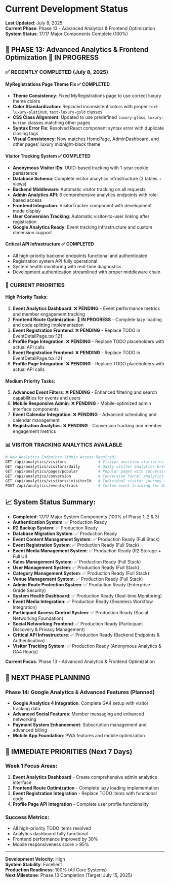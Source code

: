 # Current Development Status

**Last Updated**: July 8, 2025  
**Current Phase**: Phase 13 - Advanced Analytics & Frontend Optimization  
**System Status**: 17/17 Major Components Complete (100%)

## 🎯 **PHASE 13: Advanced Analytics & Frontend Optimization** 🚧 **IN PROGRESS**

### ✅ **RECENTLY COMPLETED (July 8, 2025)**

#### **MyRegistrations Page Theme Fix** ✅ **COMPLETED**
- **Theme Consistency**: Fixed MyRegistrations page to use correct luxury theme colors
- **Color Standardization**: Replaced inconsistent colors with proper `text-luxury-platinum`, `text-luxury-gold` classes
- **CSS Class Alignment**: Updated to use predefined `luxury-glass`, `luxury-button` classes matching other pages
- **Syntax Error Fix**: Resolved React component syntax error with duplicate closing tags
- **Visual Consistency**: Now matches HomePage, AdminDashboard, and other pages' luxury midnight-black theme

#### **Visitor Tracking System** ✅ **COMPLETED**
- **Anonymous Visitor IDs**: UUID-based tracking with 1-year cookie persistence
- **Database Schema**: Complete visitor analytics infrastructure (3 tables + views)
- **Backend Middleware**: Automatic visitor tracking on all requests
- **Admin Analytics API**: 6 comprehensive analytics endpoints with role-based access
- **Frontend Integration**: VisitorTracker component with development mode display
- **User Conversion Tracking**: Automatic visitor-to-user linking after registration
- **Google Analytics Ready**: Event tracking infrastructure and custom dimension support

#### **Critical API Infrastructure** ✅ **COMPLETED**
- All high-priority backend endpoints functional and authenticated
- Registration system API fully operational
- System health monitoring with real-time diagnostics
- Development authentication streamlined with proper middleware chain

### 🚧 **CURRENT PRIORITIES**

#### **High Priority Tasks:**
1. **Event Analytics Dashboard**: ❌ **PENDING** - Event performance metrics and member engagement tracking
2. **Frontend Route Optimization**: 🚧 **IN PROGRESS** - Complete lazy loading and code splitting implementation
3. **Event Registration Frontend**: ❌ **PENDING** - Replace TODO in EventDetailPage.tsx:121
4. **Profile Page Integration**: ❌ **PENDING** - Replace TODO placeholders with actual API calls
3. **Event Registration Frontend**: ❌ **PENDING** - Replace TODO in EventDetailPage.tsx:121
4. **Profile Page Integration**: ❌ **PENDING** - Replace TODO placeholders with actual API calls

#### **Medium Priority Tasks:**
5. **Advanced Event Filters**: ❌ **PENDING** - Enhanced filtering and search capabilities for events and users
6. **Mobile Responsive Admin**: ❌ **PENDING** - Mobile-optimized admin interface components
7. **Event Calendar Integration**: ❌ **PENDING** - Advanced scheduling and calendar management
8. **Registration Analytics**: ❌ **PENDING** - Conversion tracking and member engagement metrics

### 📊 **VISITOR TRACKING ANALYTICS AVAILABLE**
```bash
# New Analytics Endpoints (Admin Access Required)
GET /api/analytics/visitors              # Visitor overview statistics
GET /api/analytics/visitors/daily        # Daily visitor analytics breakdown
GET /api/analytics/pages/popular         # Popular pages with conversion rates
GET /api/analytics/conversion            # Conversion funnel analytics
GET /api/analytics/visitors/:visitorId   # Individual visitor journey tracking
POST /api/analytics/events/track         # Custom event tracking for GA integration
```

## 📈 **System Status Summary:**

- **Completed**: 17/17 Major System Components (100% of Phase 1, 2 & 3)
- **Authentication System**: ✅ Production Ready
- **R2 Backup System**: ✅ Production Ready  
- **Database Migration System**: ✅ Production Ready
- **Event Content Management System**: ✅ Production Ready (Full Stack)
- **Event Registration System**: ✅ Production Ready (Full Stack)
- **Event Media Management System**: ✅ Production Ready (R2 Storage + Full UI)
- **Sales Management System**: ✅ Production Ready (Full Stack)
- **User Management System**: ✅ Production Ready (Full Stack)
- **Category Management System**: ✅ Production Ready (Full Stack)
- **Venue Management System**: ✅ Production Ready (Full Stack)
- **Admin Route Protection System**: ✅ Production Ready (Enterprise-Grade Security)
- **System Health Dashboard**: ✅ Production Ready (Real-time Monitoring)
- **Event Media Integration**: ✅ Production Ready (Seamless Workflow Integration)
- **Participant Access Control System**: ✅ Production Ready (Social Networking Foundation)
- **Social Networking Frontend**: ✅ Production Ready (Participant Discovery & Privacy Management)
- **Critical API Infrastructure**: ✅ Production Ready (Backend Endpoints & Authentication)
- **Visitor Tracking System**: ✅ Production Ready (Anonymous Analytics & GA4 Ready)

**Current Focus**: Phase 13 - Advanced Analytics & Frontend Optimization

## 🚀 **NEXT PHASE PLANNING**

### **Phase 14: Google Analytics & Advanced Features** (Planned)
- **Google Analytics 4 Integration**: Complete GA4 setup with visitor tracking data
- **Advanced Social Features**: Member messaging and enhanced networking
- **Payment System Enhancement**: Subscription management and advanced billing
- **Mobile App Foundation**: PWA features and mobile optimization

## 🎯 **IMMEDIATE PRIORITIES (Next 7 Days)**

### **Week 1 Focus Areas:**
1. **Event Analytics Dashboard** - Create comprehensive admin analytics interface
2. **Frontend Route Optimization** - Complete lazy loading implementation
3. **Event Registration Integration** - Replace TODO items with functional code
4. **Profile Page API Integration** - Complete user profile functionality

### **Success Metrics:**
- All high-priority TODO items resolved
- Analytics dashboard fully functional
- Frontend performance improved by 30%
- Mobile responsiveness score > 95%

---

**Development Velocity**: High  
**System Stability**: Excellent  
**Production Readiness**: 100% (All Core Systems)  
**Next Milestone**: Phase 13 Completion (Target: July 15, 2025)
